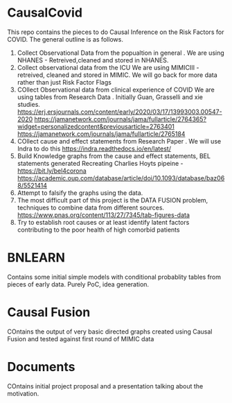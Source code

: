 # CausalCovid

This repo contains the pieces to do Causal Inference on the Risk Factors for COVID.
The general outline is as follows. 
1. Collect Observational Data from the popualtion in general .
   We are using NHANES - Retreived,cleaned and stored in NHANES. 
2. Collect observational data from the ICU
   We are using MIMICIII - retreived, cleaned and stored in MIMIC. We will go back for more data rather than just Risk Factor Flags 
3. COllect Observational data from clinical experience of COVID 
   We are using tables from Research Data . Initially Guan, Grasselli and xie studies.
   https://erj.ersjournals.com/content/early/2020/03/17/13993003.00547-2020
   https://jamanetwork.com/journals/jama/fullarticle/2764365?widget=personalizedcontent&previousarticle=2763401
   https://jamanetwork.com/journals/jama/fullarticle/2765184
4. COllect cause and effect statements from Research Paper .
   We will use Indra to do this https://indra.readthedocs.io/en/latest/
5. Build Knowledge graphs from the cause and effect statements, BEL statements generated
   Recreating Charlies Hoyts pipeine  -   https://bit.ly/bel4corona
   https://academic.oup.com/database/article/doi/10.1093/database/baz068/5521414
6. Attempt to falsify the graphs using the data.
7. The most difficult part of this project is the DATA FUSION problem, techniques to combine 
   data from different sources. 
   https://www.pnas.org/content/113/27/7345/tab-figures-data
8. Try to establish root causes or at least identify latent factors contributing to the poor health of high comorbid patients

# BNLEARN
Contains some initial simple models with conditional probablity tables from pieces of early data. Purely PoC, idea generation.
# Causal Fusion 
COntains the output of very basic directed graphs created using Causal Fusion and tested against first round of MIMIC data
# Documents 
COntains initial project proposal and a presentation talking about the motivation. 

